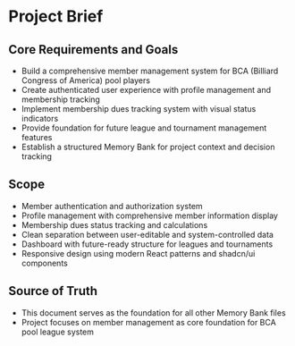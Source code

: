 # Project Brief

## Core Requirements and Goals
- Build a comprehensive member management system for BCA (Billiard Congress of America) pool players
- Create authenticated user experience with profile management and membership tracking
- Implement membership dues tracking system with visual status indicators
- Provide foundation for future league and tournament management features
- Establish a structured Memory Bank for project context and decision tracking

## Scope
- Member authentication and authorization system
- Profile management with comprehensive member information display
- Membership dues status tracking and calculations
- Clean separation between user-editable and system-controlled data
- Dashboard with future-ready structure for leagues and tournaments
- Responsive design using modern React patterns and shadcn/ui components

## Source of Truth
- This document serves as the foundation for all other Memory Bank files
- Project focuses on member management as core foundation for BCA pool league system
